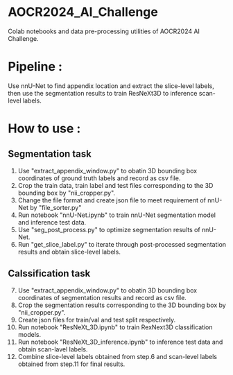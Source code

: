 # AOCR2024_AI_Challenge
Colab notebooks and data pre-processing utilities of AOCR2024 AI Challenge.

# Pipeline :
Use nnU-Net to find appendix location and extract the slice-level labels,
then use the segmentation results to train ResNeXt3D to inference scan-level labels.

# How to use :
## Segmentation task
1. Use "extract_appendix_window.py" to obatin 3D bounding box coordinates of ground truth labels and record as csv file.
2. Crop the train data, train label and test files corresponding to the 3D bounding box by "nii_cropper.py".
3. Change the file format and create json file to meet requirement of nnU-Net by "file_sorter.py"
4. Run notebook "nnU-Net.ipynb" to train nnU-Net segmentation model and inference test data.
5. Use "seg_post_process.py" to optimize segmentation results of nnU-Net.
6. Run "get_slice_label.py" to iterate through post-processed segmentation results and obtain slice-level labels.

## Calssification task
7. Use "extract_appendix_window.py" to obatin 3D bounding box coordinates of segmentation results and record as csv file.
8. Crop the segmentation results corresponding to the 3D bounding box by "nii_cropper.py".
9. Create json files for train/val and test split respectively.
10. Run notebook "ResNeXt_3D.ipynb" to train RexNext3D classification models.
11. Run notebook "ResNeXt_3D_inference.ipynb" to inference test data and obtain scan-lavel labels.
12. Combine slice-level labels obtained from step.6 and scan-level labels obtained from step.11 for final results.
